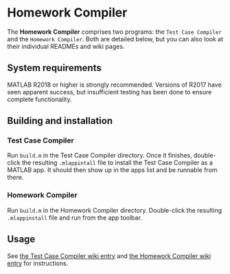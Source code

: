 # Homework Compiler

The **Homework Compiler** comprises two programs: the `Test Case Compiler` and the `Homework Compiler`. Both are detailed below, but you can also look at their individual READMEs and wiki pages.

## System requirements

MATLAB R2018 or higher is strongly recommended. Versions of R2017 have seen apparent success, but insufficient testing has been done to ensure complete functionality.

## Building and installation

### Test Case Compiler

Run `build.m` in the Test Case Compiler directory. Once it finishes, double-click the resulting `.mlappintall` file to install the Test Case Compiler as a MATLAB app. It should then show up in the apps list and be runnable from there.

### Homework Compiler

Run `build.m` in the Homework Compiler directory. Double-click the resulting `.mlappinstall` file and run from the app toolbar.

## Usage

See [the Test Case Compiler wiki entry](https://github.gatech.edu/CS1371/homework-compiler/wiki/Test-Case-Compiler) and [the Homework Compiler wiki entry](https://github.gatech.edu/CS1371/homework-compiler/wiki/Homework-Compiler) for instructions.

